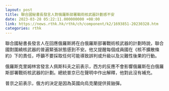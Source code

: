 ```yaml
---
layout: post
title: 聯合國秘書長發言人對俄羅斯部署戰術核武器計劃感不安
date: 2023-03-28 05:22:11.000000000 +08:00
link: https://news.rthk.hk/rthk/ch/component/k2/1693851-20230328.htm
categories: rthk
---
```


聯合國秘書長發言人在回應俄羅斯將在白俄羅斯部署戰術核武器的計劃時說，聯合國對圍繞核武器的普遍緊張狀態感到不安。他又提醒每個成員國在《核不擴散條約》下的責任，呼籲不要採取任何可能導致誤判或升級以及災難性後果的行動。

俄羅斯克里姆林宮發言人佩斯科夫之前表示，西方的反應不會影響俄羅斯在白俄羅斯部署戰術核武器的計劃。總統普京已在聲明中作出解釋，他對此沒有補充。

普京之前表示，俄方的決定是因為英國向烏克蘭提供貧鈾彈。
